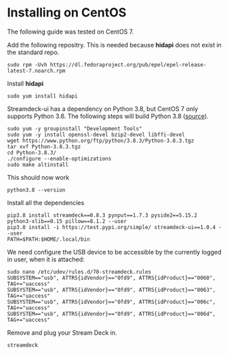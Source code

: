Installing on CentOS
====================

The following guide was tested on CentOS 7.

Add the following repositry. This is needed because **hidapi** does not exist in the standard repo.

``` console
sudo rpm -Uvh https://dl.fedoraproject.org/pub/epel/epel-release-latest-7.noarch.rpm
```

Install **hidapi**

``` console
sudo yum install hidapi
```
Streamdeck-ui has a dependency on Python 3.8, but CentOS 7 only supports Python 3.6.
The following steps will build Python 3.8 ([source](https://computingforgeeks.com/how-to-install-python-3-on-centos/)).

``` console
sudo yum -y groupinstall "Development Tools"
sudo yum -y install openssl-devel bzip2-devel libffi-devel
wget https://www.python.org/ftp/python/3.8.3/Python-3.8.3.tgz
tar xvf Python-3.8.3.tgz
cd Python-3.8.3/
./configure --enable-optimizations
sudo make altinstall
```
This should now work
``` console
python3.8 --version
```
Install all the dependencies
``` console
pip3.8 install streamdeck==0.8.3 pynput==1.7.3 pyside2==5.15.2 python3-xlib==0.15 pillow==8.1.2 --user
pip3.8 install -i https://test.pypi.org/simple/ streamdeck-ui==1.0.4 --user
PATH=$PATH:$HOME/.local/bin
```

We need configure the USB device to be accessible by the currently logged in user, when it is attached:
``` console
sudo nano /etc/udev/rules.d/70-streamdeck.rules
SUBSYSTEM=="usb", ATTRS{idVendor}=="0fd9", ATTRS{idProduct}=="0060", TAG+="uaccess"
SUBSYSTEM=="usb", ATTRS{idVendor}=="0fd9", ATTRS{idProduct}=="0063", TAG+="uaccess"
SUBSYSTEM=="usb", ATTRS{idVendor}=="0fd9", ATTRS{idProduct}=="006c", TAG+="uaccess"
SUBSYSTEM=="usb", ATTRS{idVendor}=="0fd9", ATTRS{idProduct}=="006d", TAG+="uaccess"
```
Remove and plug your Stream Deck in.
``` console
streamdeck
```
